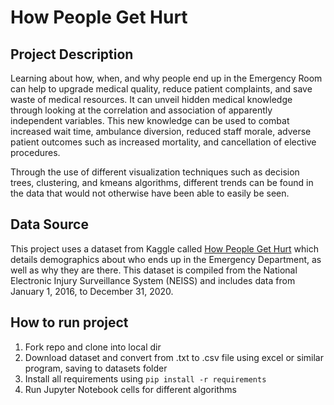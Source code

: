 # How People Get Hurt

## Project Description
Learning about how, when, and why people end up in the Emergency Room can help to upgrade medical quality, reduce patient complaints, and save waste of medical resources. It can unveil hidden medical knowledge through looking at the correlation and association of apparently independent variables. This new knowledge can be used to combat increased wait time, ambulance diversion, reduced staff morale, adverse patient outcomes such as increased mortality, and cancellation of elective procedures.

Through the use of different visualization techniques such as decision trees, clustering, and kmeans algorithms, different trends can be found in the data that would not otherwise have been able to easily be seen. 

## Data Source
This project uses a dataset from Kaggle called [How People Get Hurt](https://www.kaggle.com/jpmiller/how-people-get-hurt) which details demographics about who ends up in the Emergency Department, as well as why they are there. This dataset is compiled from the National Electronic Injury Surveillance System (NEISS) and includes data from January 1, 2016, to December 31, 2020.

## How to run project
1. Fork repo and clone into local dir
1. Download dataset and convert from .txt to .csv file using excel or similar program, saving to datasets folder
1. Install all requirements using `pip install -r requirements`
1. Run Jupyter Notebook cells for different algorithms